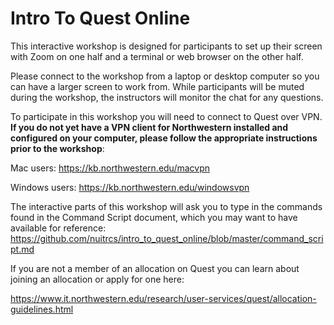# Intro To Quest Online
This interactive workshop is designed for participants to set up their screen with Zoom on one half and a terminal or web browser on the other half.

Please connect to the workshop from a laptop or desktop computer so you can have a larger screen to work from.  While participants will be muted during the workshop, the instructors will monitor the chat for any questions.  
 
To participate in this workshop you will need to connect to Quest over VPN.  **If you do not yet have a VPN client for Northwestern installed and configured on your computer, please follow the appropriate instructions prior to the workshop**:

Mac users: https://kb.northwestern.edu/macvpn

Windows users: https://kb.northwestern.edu/windowsvpn

The interactive parts of this workshop will ask you to type in the commands found in the Command Script document, which you may want to have available for reference: https://github.com/nuitrcs/intro_to_quest_online/blob/master/command_script.md

If you are not a member of an allocation on Quest you can learn about joining an allocation or apply for one here:

https://www.it.northwestern.edu/research/user-services/quest/allocation-guidelines.html
